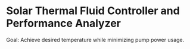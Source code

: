 # Solar Thermal Fluid Controller and Performance Analyzer

Goal: Achieve desired temperature while minimizing pump power usage.
